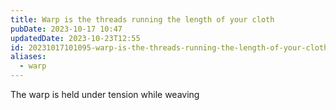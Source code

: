 ```yaml
---
title: Warp is the threads running the length of your cloth
pubDate: 2023-10-17 10:47
updatedDate: 2023-10-23T12:55
id: 20231017101095-warp-is-the-threads-running-the-length-of-your-cloth
aliases:
  - warp
---
```


The warp is held under tension while weaving

